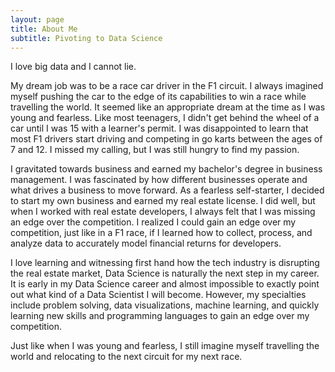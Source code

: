 ```yaml
---
layout: page
title: About Me
subtitle: Pivoting to Data Science
---
```


I love big data and I cannot lie. 

My dream job was to be a race car driver in the F1 circuit. I always imagined myself pushing the car to the edge of its capabilities to win a race while travelling the world. It seemed like an appropriate dream at the time as I was young and fearless. Like most teenagers, I didn't get behind the wheel of a car until I was 15 with a learner's permit. I was disappointed to learn that most F1 drivers start driving and competing in go karts between the ages of 7 and 12. I missed my calling, but I was still hungry to find my passion.

I gravitated towards business and earned my bachelor's degree in business management. I was fascinated by how different businesses operate and what drives a business to move forward. As a fearless self-starter, I decided to start my own business and earned my real estate license. I did well, but when I worked with real estate developers, I always felt that I was missing an edge over the competition. I realized I could gain an edge over my competition, just like in a F1 race, if I learned how to collect, process, and analyze data to accurately model financial returns for developers.

I love learning and witnessing first hand how the tech industry is disrupting the real estate market, Data Science is naturally the next step in my career. It is early in my Data Science career and almost impossible to exactly point out what kind of a Data Scientist I will become. However, my specialties include problem solving, data visualizations, machine learning, and quickly learning new skills and programming languages to gain an edge over my competition. 

Just like when I was young and fearless, I still imagine myself travelling the world and relocating to the next circuit for my next race.
